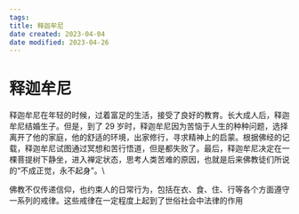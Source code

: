 ```yaml
---
tags:
title: 释迦牟尼
date created: 2023-04-04
date modified: 2023-04-26
---
```


# 释迦牟尼

释迦牟尼在年轻的时候，过着富足的生活，接受了良好的教育。长大成人后，释迦牟尼结婚生子。但是，到了 29 岁时，释迦牟尼因为苦恼于人生的种种问题，选择离开了他的家庭，他的舒适的环境，出家修行，寻求精神上的启蒙。根据佛经的记载，释迦牟尼试图通过冥想和苦行悟道，但是都失败了。最后，释迦牟尼决定在一棵菩提树下静坐，进入禅定状态，思考人类苦难的原因，也就是后来佛教徒们所说的“不成正觉，永不起身”。\

佛教不仅传递信仰，也约束人的日常行为，包括在衣、食、住、行等各个方面遵守一系列的戒律。这些戒律在一定程度上起到了世俗社会中法律的作用
